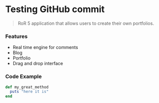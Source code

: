 # Testing GitHub commit

>  RoR 5 application that allows users to create their own portfolios.

### Features

- Real time engine for comments
- Blog
- Portfolio
- Drag and drop interface

### Code Example

```Ruby
def my_great_method
  puts "here it is"
end
```
